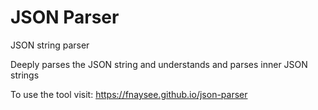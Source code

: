 # JSON Parser
JSON string parser

Deeply parses the JSON string and understands and parses inner JSON strings

To use the tool visit: https://fnaysee.github.io/json-parser
